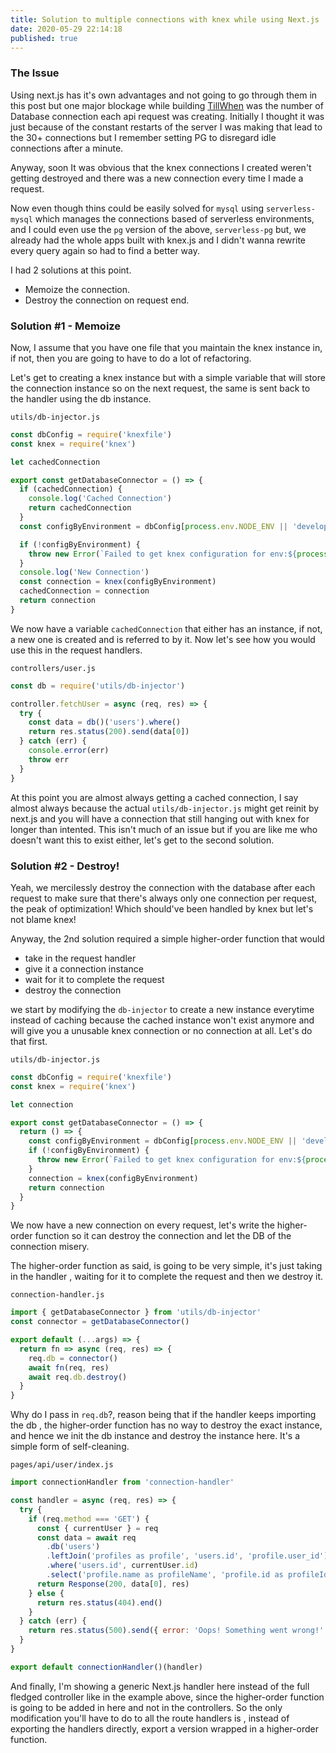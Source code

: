```yaml
---
title: Solution to multiple connections with knex while using Next.js
date: 2020-05-29 22:14:18
published: true
---
```


### The Issue

Using next.js has it's own advantages and not going to go through them in this post but one major blockage while building
[TillWhen](https://tillwhen.barelyhuman.dev) was the number of Database connection each api request was creating. Initially I thought it was just
because of the constant restarts of the server I was making that lead to the 30+ connections but I remember setting PG to disregard idle connections
after a minute.

Anyway, soon It was obvious that the knex connections I created weren't getting destroyed and there was a new connection every time I made a request.

Now even though thins could be easily solved for `mysql` using `serverless-mysql` which manages the connections based of serverless environments, and
I could even use the `pg` version of the above, `serverless-pg` but, we already had the whole apps built with knex.js and I didn't wanna rewrite every
query again so had to find a better way.

I had 2 solutions at this point.

- Memoize the connection.
- Destroy the connection on request end.

### Solution #1 - Memoize

Now, I assume that you have one file that you maintain the knex instance in, if not, then you are going to have to do a lot of refactoring.

Let's get to creating a knex instance but with a simple variable that will store the connection instance so on the next request, the same is sent back
to the handler using the db instance.

`utils/db-injector.js`

```js
const dbConfig = require('knexfile')
const knex = require('knex')

let cachedConnection

export const getDatabaseConnector = () => {
  if (cachedConnection) {
    console.log('Cached Connection')
    return cachedConnection
  }
  const configByEnvironment = dbConfig[process.env.NODE_ENV || 'development']

  if (!configByEnvironment) {
    throw new Error(`Failed to get knex configuration for env:${process.env.NODE_ENV}`)
  }
  console.log('New Connection')
  const connection = knex(configByEnvironment)
  cachedConnection = connection
  return connection
}
```

We now have a variable `cachedConnection` that either has an instance, if not, a new one is created and is referred to by it. Now let's see how you
would use this in the request handlers.

`controllers/user.js`

```js
const db = require('utils/db-injector')

controller.fetchUser = async (req, res) => {
  try {
    const data = db()('users').where()
    return res.status(200).send(data[0])
  } catch (err) {
    console.error(err)
    throw err
  }
}
```

At this point you are almost always getting a cached connection, I say almost always because the actual `utils/db-injector.js` might get reinit by
next.js and you will have a connection that still hanging out with knex for longer than intented. This isn't much of an issue but if you are like me
who doesn't want this to exist either, let's get to the second solution.

### Solution #2 - Destroy!

Yeah, we mercilessly destroy the connection with the database after each request to make sure that there's always only one connection per request, the
peak of optimization! Which should've been handled by knex but let's not blame knex!

Anyway, the 2nd solution required a simple higher-order function that would

- take in the request handler
- give it a connection instance
- wait for it to complete the request
- destroy the connection

we start by modifying the `db-injector` to create a new instance everytime instead of caching because the cached instance won't exist anymore and will
give you a unusable knex connection or no connection at all. Let's do that first.

`utils/db-injector.js`

```js
const dbConfig = require('knexfile')
const knex = require('knex')

let connection

export const getDatabaseConnector = () => {
  return () => {
    const configByEnvironment = dbConfig[process.env.NODE_ENV || 'development']
    if (!configByEnvironment) {
      throw new Error(`Failed to get knex configuration for env:${process.env.NODE_ENV}`)
    }
    connection = knex(configByEnvironment)
    return connection
  }
}
```

We now have a new connection on every request, let's write the higher-order function so it can destroy the connection and let the DB of the connection
misery.

The higher-order function as said, is going to be very simple, it's just taking in the handler , waiting for it to complete the request and then we
destroy it.

`connection-handler.js`

```js
import { getDatabaseConnector } from 'utils/db-injector'
const connector = getDatabaseConnector()

export default (...args) => {
  return fn => async (req, res) => {
    req.db = connector()
    await fn(req, res)
    await req.db.destroy()
  }
}
```

Why do I pass in `req.db`?, reason being that if the handler keeps importing the db , the higher-order function has no way to destroy the exact
instance, and hence we init the db instance and destroy the instance here. It's a simple form of self-cleaning.

`pages/api/user/index.js`

```js
import connectionHandler from 'connection-handler'

const handler = async (req, res) => {
  try {
    if (req.method === 'GET') {
      const { currentUser } = req
      const data = await req
        .db('users')
        .leftJoin('profiles as profile', 'users.id', 'profile.user_id')
        .where('users.id', currentUser.id)
        .select('profile.name as profileName', 'profile.id as profileId', 'users.id ', 'users.email')
      return Response(200, data[0], res)
    } else {
      return res.status(404).end()
    }
  } catch (err) {
    return res.status(500).send({ error: 'Oops! Something went wrong!' })
  }
}

export default connectionHandler()(handler)
```

And finally, I'm showing a generic Next.js handler here instead of the full fledged controller like in the example above, since the higher-order
function is going to be added in here and not in the controllers. So the only modification you'll have to do to all the route handlers is , instead of
exporting the handlers directly, export a version wrapped in a higher-order function.
